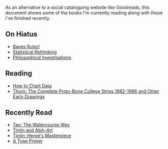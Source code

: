 As an alternative to a social cataloguing website like Goodreads, this 
document shows some of the books I'm currently reading along with those I've 
finished recently.

## On Hiatus

 - [Bayes Rules!](https://www.librarything.com/work/28029572)
 - [Statistical Rethinking](https://www.librarything.com/work/16955083)
 - [Philosophical Investigations](https://www.librarything.com/work/25218)

## Reading

 - [How to Chart Data](https://www.librarything.com/work/10086304/)
 - [Thorn: The Complete Proto-Bone College Strips 1982-1986 and Other Early Drawings](https://www.librarything.com/work/31921500/)

## Recently Read

 - [Tao: The Watercourse Way](https://www.librarything.com/work/11328)
 - [Tintin and Alph-Art](https://www.librarything.com/work/163242)
 - [Tintin: Hergé's Masterpiece](https://www.librarything.com/work/16309028)
 - [A Type Primer](https://www.librarything.com/work/605759)
